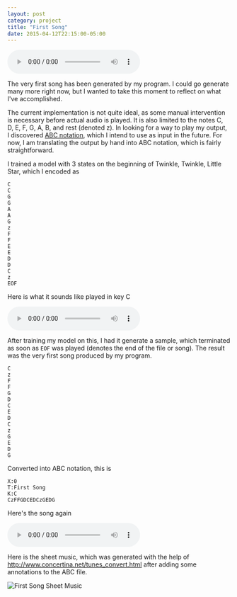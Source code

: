 ```yaml
---
layout: post
category: project
title: "First Song"
date: 2015-04-12T22:15:00-05:00
---
```


<audio controls>
<source
   src="{{site.baseurl}}/assets/audio/2015-04-12-first-song/first-song.mp3"
   type="audio/mpeg">
Your browser does not support the audio element.
</audio>

The very first song has been generated by my program. I could go generate many more right now, but I wanted to take this moment to reflect on what I've accomplished.

The current implementation is not quite ideal, as some manual intervention is necessary before actual audio is played. It is also limited to the notes C, D, E, F, G, A, B, and rest (denoted z). In looking for a way to play my output, I discovered [ABC notation](https://en.wikipedia.org/wiki/ABC_notation), which I intend to use as input in the future. For now, I am translating the output by hand into ABC notation, which is fairly straightforward.

I trained a model with 3 states on the beginning of Twinkle, Twinkle, Little Star, which I encoded as

    C
    C
    G
    G
    A
    A
    G
    z
    F
    F
    E
    E
    D
    D
    C
    z
    EOF


Here is what it sounds like played in key C

<audio controls>
<source
src="{{site.baseurl}}/assets/audio/2015-04-12-first-song/twinkle-original.mp3"
type="audio/mpeg">
Your browser does not support the audio element.
</audio>

After training my model on this, I had it generate a sample, which terminated as soon as `EOF` was played (denotes the end of the file or song). The result was the very first song produced by my program.

    C
    z
    F
    F
    G
    D
    C
    E
    D
    C
    z
    G
    E
    D
    G

Converted into ABC notation, this is

    X:0
    T:First Song
    K:C
    CzFFGDCEDCzGEDG

Here's the song again

<audio controls>
<source
   src="{{site.baseurl}}/assets/audio/2015-04-12-first-song/first-song.mp3"
   type="audio/mpeg">
Your browser does not support the audio element.
</audio>

Here is the sheet music, which was generated with the help of <http://www.concertina.net/tunes_convert.html> after adding some annotations to the ABC file.

![First Song Sheet Music](
  {{site.baseurl}}/assets/audio/2015-04-12-first-song/first-song.jpg
)